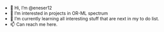 - 👋 Hi, I’m @eneser12
- 👀 I’m interested in projects in OR-ML spectrum
- 🌱 I’m currently learning all interesting stuff that are next in my to do list. 
- 📫 Can reach me here. 

<!---
eneser12/eneser12 is a ✨ special ✨ repository because its `README.md` (this file) appears on your GitHub profile.
You can click the Preview link to take a look at your changes.
--->
